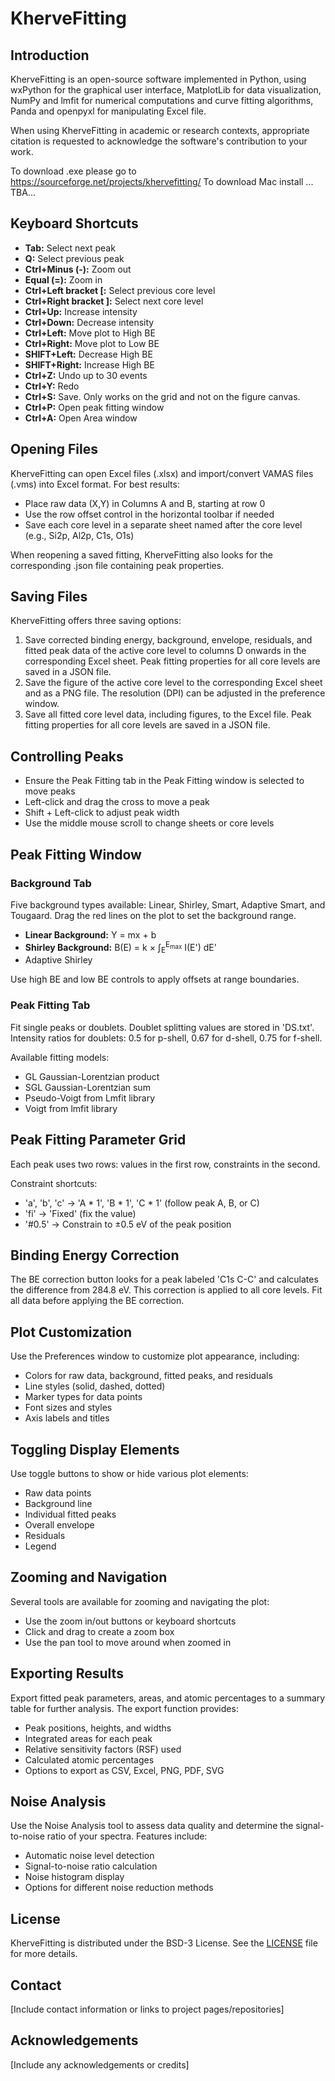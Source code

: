 # KherveFitting

## Introduction

KherveFitting is an open-source software implemented in Python, using wxPython for the graphical user interface,
MatplotLib for data visualization, NumPy and lmfit for numerical computations and curve fitting algorithms, Panda 
and openpyxl for manipulating Excel file. 

When using KherveFitting in academic or research contexts, appropriate citation is requested  to acknowledge the 
software's contribution to your work.

To download .exe please go to https://sourceforge.net/projects/khervefitting/
To download Mac install ... TBA... 

## Keyboard Shortcuts

- **Tab:** Select next peak
- **Q:** Select previous peak
- **Ctrl+Minus (-):** Zoom out
- **Equal (=):** Zoom in
- **Ctrl+Left bracket [:** Select previous core level
- **Ctrl+Right bracket ]:** Select next core level
- **Ctrl+Up:** Increase intensity
- **Ctrl+Down:** Decrease intensity
- **Ctrl+Left:** Move plot to High BE
- **Ctrl+Right:** Move plot to Low BE
- **SHIFT+Left:** Decrease High BE
- **SHIFT+Right:** Increase High BE
- **Ctrl+Z:** Undo up to 30 events
- **Ctrl+Y:** Redo
- **Ctrl+S:** Save. Only works on the grid and not on the figure canvas.
- **Ctrl+P:** Open peak fitting window
- **Ctrl+A:** Open Area window

## Opening Files

KherveFitting can open Excel files (.xlsx) and import/convert VAMAS files (.vms) into Excel format. For best results:

- Place raw data (X,Y) in Columns A and B, starting at row 0
- Use the row offset control in the horizontal toolbar if needed
- Save each core level in a separate sheet named after the core level (e.g., Si2p, Al2p, C1s, O1s)

When reopening a saved fitting, KherveFitting also looks for the corresponding .json file containing peak properties.

## Saving Files

KherveFitting offers three saving options:

1. Save corrected binding energy, background, envelope, residuals, and fitted peak data of the active core level to columns D onwards in the corresponding Excel sheet. Peak fitting properties for all core levels are saved in a JSON file.
2. Save the figure of the active core level to the corresponding Excel sheet and as a PNG file. The resolution (DPI) can be adjusted in the preference window.
3. Save all fitted core level data, including figures, to the Excel file. Peak fitting properties for all core levels are saved in a JSON file.

## Controlling Peaks

- Ensure the Peak Fitting tab in the Peak Fitting window is selected to move peaks
- Left-click and drag the cross to move a peak
- Shift + Left-click to adjust peak width
- Use the middle mouse scroll to change sheets or core levels

## Peak Fitting Window

### Background Tab

Five background types available: Linear, Shirley, Smart, Adaptive Smart, and Tougaard. Drag the red lines on the plot to set the background range.

- **Linear Background:** Y = mx + b
- **Shirley Background:** B(E) = k × ∫<sub>E</sub><sup>E<sub>max</sub></sup> I(E') dE'
- Adaptive Shirley


Use high BE and low BE controls to apply offsets at range boundaries.

### Peak Fitting Tab

Fit single peaks or doublets. Doublet splitting values are stored in 'DS.txt'. Intensity ratios for doublets: 0.5 for 
p-shell, 0.67 for d-shell, 0.75 for f-shell.

Available fitting models:

- GL Gaussian-Lorentzian product
- SGL Gaussian-Lorentzian sum 
- Pseudo-Voigt from Lmfit library
- Voigt from lmfit library


## Peak Fitting Parameter Grid

Each peak uses two rows: values in the first row, constraints in the second.

Constraint shortcuts:
- 'a', 'b', 'c' → 'A * 1', 'B * 1', 'C * 1' (follow peak A, B, or C)
- 'fi' → 'Fixed' (fix the value)
- '#0.5' → Constrain to ±0.5 eV of the peak position

## Binding Energy Correction

The BE correction button looks for a peak labeled 'C1s C-C' and calculates the difference from 284.8 eV. This 
correction is applied to all core levels. Fit all data before applying the BE correction.

## Plot Customization

Use the Preferences window to customize plot appearance, including:
- Colors for raw data, background, fitted peaks, and residuals
- Line styles (solid, dashed, dotted)
- Marker types for data points
- Font sizes and styles
- Axis labels and titles

## Toggling Display Elements

Use toggle buttons to show or hide various plot elements:
- Raw data points
- Background line
- Individual fitted peaks
- Overall envelope
- Residuals
- Legend

## Zooming and Navigation

Several tools are available for zooming and navigating the plot:
- Use the zoom in/out buttons or keyboard shortcuts
- Click and drag to create a zoom box
- Use the pan tool to move around when zoomed in

## Exporting Results

Export fitted peak parameters, areas, and atomic percentages to a summary table for further analysis. The export function provides:
- Peak positions, heights, and widths
- Integrated areas for each peak
- Relative sensitivity factors (RSF) used
- Calculated atomic percentages
- Options to export as CSV, Excel, PNG, PDF, SVG

## Noise Analysis

Use the Noise Analysis tool to assess data quality and determine the signal-to-noise ratio of your spectra. Features include:
- Automatic noise level detection
- Signal-to-noise ratio calculation
- Noise histogram display
- Options for different noise reduction methods

## License

KherveFitting is distributed under the BSD-3 License. See the [LICENSE](LICENSE) file for more details.

## Contact

[Include contact information or links to project pages/repositories]

## Acknowledgements

[Include any acknowledgements or credits]